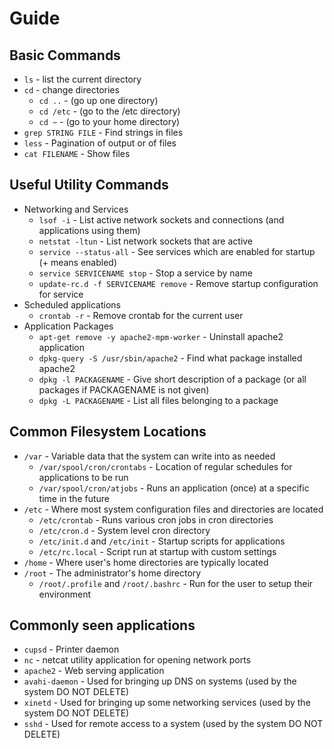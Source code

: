 Guide
=========

Basic Commands
---------------

* `ls` - list the current directory
* `cd` - change directories
    * `cd ..` - (go up one directory)
    * `cd /etc` - (go to the /etc directory)
    * `cd ~` - (go to your home directory)
* `grep STRING FILE` - Find strings in files
* `less` - Pagination of output or of files
* `cat FILENAME`  - Show files

Useful Utility Commands
------------------------

* Networking and Services
    * `lsof -i` - List active network sockets and connections (and applications using them)
    * `netstat -ltun` - List network sockets that are active
    * `service --status-all` - See services which are enabled for startup (+ means enabled)
    * `service SERVICENAME stop` - Stop a service by name
    * `update-rc.d -f SERVICENAME remove` - Remove startup configuration for service
* Scheduled applications
    * `crontab -r` - Remove crontab for the current user
* Application Packages
    * `apt-get remove -y apache2-mpm-worker` - Uninstall apache2 application
    * `dpkg-query -S /usr/sbin/apache2` - Find what package installed apache2
    * `dpkg -l PACKAGENAME` - Give short description of a package (or all packages if PACKAGENAME is not given)
    * `dpkg -L PACKAGENAME` - List all files belonging to a package

Common Filesystem Locations
----------------------------
* `/var` - Variable data that the system can write into as needed
    * `/var/spool/cron/crontabs` - Location of regular schedules for applications to be run
    * `/var/spool/cron/atjobs` - Runs an application (once) at a specific time in the future
* `/etc` - Where most system configuration files and directories are located
    * `/etc/crontab` - Runs various cron jobs in cron directories
    * `/etc/cron.d` - System level cron directory
    * `/etc/init.d` and `/etc/init` - Startup scripts for applications
    * `/etc/rc.local` - Script run at startup with custom settings
* `/home` - Where user's home directories are typically located
* `/root` - The administrator's home directory
    * `/root/.profile` and `/root/.bashrc` - Run for the user to setup their environment

Commonly seen applications
----------------------------
* `cupsd` - Printer daemon
* `nc` - netcat utility application for opening network ports
* `apache2` - Web serving application
* `avahi-daemon` - Used for bringing up DNS on systems (used by the system DO NOT DELETE)
* `xinetd` - Used for bringing up some networking services (used by the system DO NOT DELETE)
* `sshd` - Used for remote access to a system (used by the system DO NOT DELETE)



